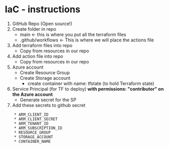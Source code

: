 IaC - instructions
============
1. GitHub Repo (Open source!)
2. Create folder in repo
   * main <- this is where you put all the terraform files
   * .github/workflows <- This is where we will place the actions file
3. Add terraform files into repo
   * Copy from resources in our repo
4. Add action file into repo
   * Copy from resources in our repo
5. Azure account
   * Create Resource Group 
   * Create Storage account
     * create container with name: tfstate (to hold Terraform state)
6. Service Principal (for TF to deploy)  **with permissions: "contributor" on the Azure account**
    * Generate secret for the SP
7. Add these secrets to github secret
~~~
    * ARM_CLIENT_ID 
    * ARM_CLIENT_SECRET 
    * ARM_TENANT_ID 
    * ARM_SUBSCRIPTION_ID 
    * RESOURCE_GROUP 
    * STORAGE_ACCOUNT 
    * CONTAINER_NAME 
~~~